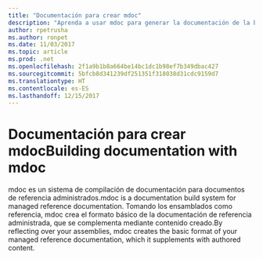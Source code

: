 ```yaml
---
title: "Documentación para crear mdoc"
description: "Aprenda a usar mdoc para generar la documentación de la biblioteca de clases."
author: rpetrusha
ms.author: ronpet
ms.date: 11/03/2017
ms.topic: article
ms.prod: .net
ms.openlocfilehash: 2f1a9b1b8a664be14bc1dc1b98ef7b349dbac427
ms.sourcegitcommit: 5bfcb8d341239df251351f318038d31cdc9159d7
ms.translationtype: HT
ms.contentlocale: es-ES
ms.lasthandoff: 12/15/2017
---
```

# <a name="building-documentation-with-mdoc"></a><span data-ttu-id="84e48-103">Documentación para crear mdoc</span><span class="sxs-lookup"><span data-stu-id="84e48-103">Building documentation with mdoc</span></span>

<span data-ttu-id="84e48-104">mdoc es un sistema de compilación de documentación para documentos de referencia administrados.</span><span class="sxs-lookup"><span data-stu-id="84e48-104">mdoc is a documentation build system for managed reference documentation.</span></span> <span data-ttu-id="84e48-105">Tomando los ensamblados como referencia, mdoc crea el formato básico de la documentación de referencia administrada, que se complementa mediante contenido creado.</span><span class="sxs-lookup"><span data-stu-id="84e48-105">By reflecting over your assemblies, mdoc creates the basic format of your managed reference documentation, which it supplements with authored content.</span></span>